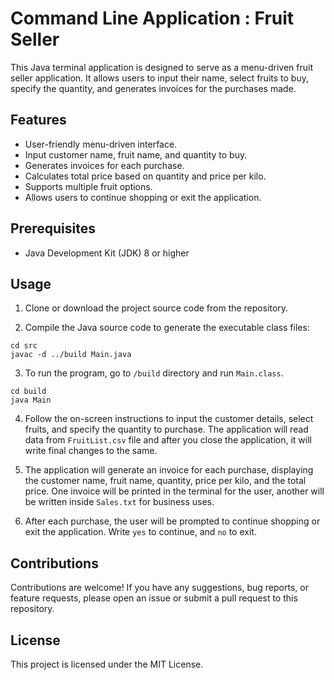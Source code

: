 # Command Line Application : Fruit Seller

This Java terminal application is designed to serve as a menu-driven fruit seller application. It allows users to input their name, select fruits to buy, specify the quantity, and generates invoices for the purchases made.

## Features

- User-friendly menu-driven interface.
- Input customer name, fruit name, and quantity to buy.
- Generates invoices for each purchase.
- Calculates total price based on quantity and price per kilo.
- Supports multiple fruit options.
- Allows users to continue shopping or exit the application.

## Prerequisites

- Java Development Kit (JDK) 8 or higher

## Usage

1. Clone or download the project source code from the repository.

2. Compile the Java source code to generate the executable class files:

```shell
cd src
javac -d ../build Main.java
```

3. To run the program, go to `/build` directory and run `Main.class`. 

```shell
cd build
java Main
```

4. Follow the on-screen instructions to input the customer details, select fruits, and specify the quantity to purchase. The application will read data from `FruitList.csv` file and after you close the application, it will write final changes to the same.

5. The application will generate an invoice for each purchase, displaying the customer name, fruit name, quantity, price per kilo, and the total price. One invoice will be printed in the terminal for the user, another will be written inside `Sales.txt` for business uses.

6. After each purchase, the user will be prompted to continue shopping or exit the application. Write `yes` to continue, and `no` to exit.

## Contributions

Contributions are welcome! If you have any suggestions, bug reports, or feature requests, please open an issue or submit a pull request to this repository.

## License

This project is licensed under the MIT License.